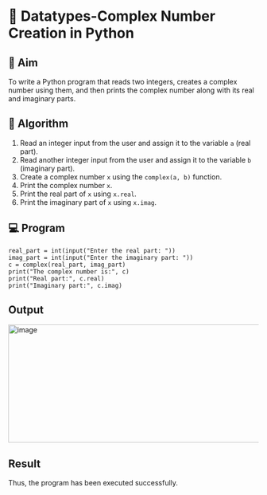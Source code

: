 # 🧮 Datatypes-Complex Number Creation in Python

## 🎯 Aim
To write a Python program that reads two integers, creates a complex number using them, and then prints the complex number along with its real and imaginary parts.

## 🧠 Algorithm
1. Read an integer input from the user and assign it to the variable `a` (real part).
2. Read another integer input from the user and assign it to the variable `b` (imaginary part).
3. Create a complex number `x` using the `complex(a, b)` function.
4. Print the complex number `x`.
5. Print the real part of `x` using `x.real`.
6. Print the imaginary part of `x` using `x.imag`.

## 💻 Program
~~~
real_part = int(input("Enter the real part: "))
imag_part = int(input("Enter the imaginary part: "))
c = complex(real_part, imag_part)
print("The complex number is:", c)
print("Real part:", c.real)
print("Imaginary part:", c.imag)

~~~

## Output
<img width="1205" height="237" alt="image" src="https://github.com/user-attachments/assets/dc621ae7-f596-4e64-8c67-2fa4fceb94f1" />




## Result

Thus, the program has been executed successfully.
